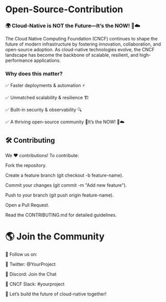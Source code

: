 # Open-Source-Contribution

### 🌍 Cloud-Native is NOT the Future—It’s the NOW! 🚀☁️

The Cloud Native Computing Foundation (CNCF) continues to shape the future of modern infrastructure by fostering innovation, collaboration, and open-source adoption. As cloud-native technologies evolve, the CNCF landscape has become the backbone of scalable, resilient, and high-performance applications.

### Why does this matter?

✅ Faster deployments & automation ⚡

✅ Unmatched scalability & resilience 🏗️

✅ Built-in security & observability 🔍

✅ A thriving open-source community 🤝It’s the NOW! 🚀☁️

## 🛠️ Contributing

We ❤️ contributions! To contribute:

Fork the repository.

Create a feature branch (git checkout -b feature-name).

Commit your changes (git commit -m "Add new feature").

Push to your branch (git push origin feature-name).

Open a Pull Request.

Read the CONTRIBUTING.md for detailed guidelines.

# 🌎 Join the Community

📢 Follow us on:

🔹 Twitter: @YourProject

🔹 Discord: Join the Chat

🔹 CNCF Slack: #yourproject

🚀 Let’s build the future of cloud-native together!
 
